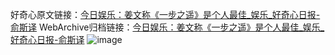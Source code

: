 好奇心原文链接：[今日娱乐：姜文称《一步之遥》是个人最佳_娱乐_好奇心日报-俞斯译](https://www.qdaily.com/articles/4857.html)
WebArchive归档链接：[今日娱乐：姜文称《一步之遥》是个人最佳_娱乐_好奇心日报-俞斯译](http://web.archive.org/web/20190623162834/https://www.qdaily.com/articles/4857.html)
![image](http://ww3.sinaimg.cn/large/007d5XDply1g3w5uctxe5j30u0496hdt)